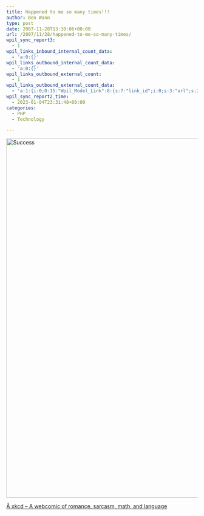 ```yaml
---
title: Happened to me so many times!!!
author: Ben Wann
type: post
date: 2007-11-28T13:30:06+00:00
url: /2007/11/28/happened-to-me-so-many-times/
wpil_sync_report3:
  - 1
wpil_links_inbound_internal_count_data:
  - 'a:0:{}'
wpil_links_outbound_internal_count_data:
  - 'a:0:{}'
wpil_links_outbound_external_count:
  - 1
wpil_links_outbound_external_count_data:
  - 'a:1:{i:0;O:15:"Wpil_Model_Link":8:{s:7:"link_id";i:0;s:3:"url";s:20:"http://xkcd.com/349/";s:4:"host";s:8:"xkcd.com";s:8:"internal";b:0;s:4:"post";N;s:6:"anchor";s:61:"Â xkcd - A webcomic of romance, sarcasm, math, and language";s:15:"added_by_plugin";b:0;s:8:"location";s:7:"content";}}'
wpil_sync_report2_time:
  - 2023-01-04T23:31:48+00:00
categories:
  - PHP
  - Technology

---
```

<img decoding="async" loading="lazy" width="550" height="947" border="0" align="middle" title="Success" alt="Success" src="http://imgs.xkcd.com/comics/success.png" />

[Â xkcd &#8211; A webcomic of romance, sarcasm, math, and language][1]</p> 

<!--5c8d2443f4caef476fd0142f0594f253--></p> 

<!--76eba34440b8e66ddff7e4c6913f8bc2--></p> 

<!--744eeb90a01a9ea473db14ca58bf1075--></p> 

<!--b69b718cdc14462e87df73a7eba8e35c--></p> 

<!--c3f647f84bdeab9e657985d536887118-->

<!--2094838537bdbc85d9ca485858caece4-->

 [1]: http://xkcd.com/349/